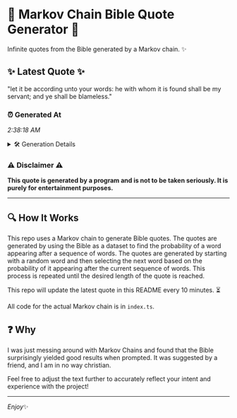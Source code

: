 # 📖 Markov Chain Bible Quote Generator 📖

Infinite quotes from the Bible generated by a Markov chain. ✨

## ✨ Latest Quote ✨
"let it be according unto your words: he with whom it is found shall be my servant; and ye shall be blameless."

### ⏰ Generated At
*2:38:18 AM*

<details>
    <summary>🛠️ Generation Details</summary>
    <p>
        <strong>🌱 Seed:</strong> let<br>
        <strong>🔄 Iterations:</strong> 21<br>
        <strong>📜 Context History:</strong><br>[ let ]: it<br>[ let, it ]: be<br>[ let, it, be ]: according<br>[ let, it, be, according ]: unto<br>[ let, it, be, according, unto ]: your<br>[ let, it, be, according, unto, your ]: words:<br>[ it, be, according, unto, your, words: ]: he<br>[ be, according, unto, your, words:, he ]: with<br>[ according, unto, your, words:, he, with ]: whom<br>[ unto, your, words:, he, with, whom ]: it<br>[ your, words:, he, with, whom, it ]: is<br>[ words:, he, with, whom, it, is ]: found<br>[ he, with, whom, it, is, found ]: shall<br>[ with, whom, it, is, found, shall ]: be<br>[ whom, it, is, found, shall, be ]: my<br>[ it, is, found, shall, be, my ]: servant;<br>[ is, found, shall, be, my, servant; ]: and<br>[ found, shall, be, my, servant;, and ]: ye<br>[ shall, be, my, servant;, and, ye ]: shall<br>[ be, my, servant;, and, ye, shall ]: be<br>[ my, servant;, and, ye, shall, be ]: blameless.<br>
    </p>
</details>

### ⚠️ Disclaimer ⚠️
**This quote is generated by a program and is not to be taken seriously. It is purely for entertainment purposes.**

---

## 🔍 How It Works

This repo uses a Markov chain to generate Bible quotes. The quotes are generated by using the Bible as a dataset to find the probability of a word appearing after a sequence of words. The quotes are generated by starting with a random word and then selecting the next word based on the probability of it appearing after the current sequence of words. This process is repeated until the desired length of the quote is reached.

This repo will update the latest quote in this README every 10 minutes. ⏳

All code for the actual Markov chain is in `index.ts`.

## ❓ Why

I was just messing around with Markov Chains and found that the Bible surprisingly yielded good results when prompted. 
It was suggested by a friend, and I am in no way christian.

Feel free to adjust the text further to accurately reflect your intent and experience with the project!

---

*Enjoy*✨
